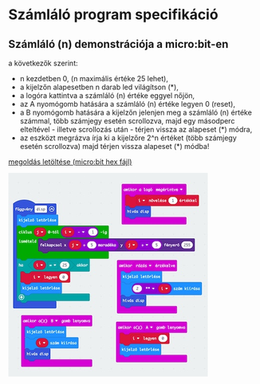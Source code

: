 # Számláló program specifikáció

## Számláló (n) demonstrációja a micro:bit-en

a következők szerint:

- n kezdetben 0, (n maximális értéke 25 lehet),
- a kijelzőn alapesetben n darab led világítson (*),
- a logóra kattintva a számláló (n) értéke eggyel nőjön,
- az A nyomógomb hatására a számláló (n) értéke legyen 0 (reset),
- a B nyomógomb hatására a kijelzőn jelenjen meg a számláló (n) értéke számmal, több számjegy esetén scrollozva, majd egy másodperc elteltével - illetve scrollozás után - térjen vissza az alapeset (*) módra,
- az eszközt megrázva írja ki a kijelzőre 2^n értéket (több számjegy esetén scrollozva) majd térjen vissza alapeset (*) módba!

[megoldás letöltése (micro:bit hex fájl)](mb/szamlalo.hex)

![...](mb/szamlalo.jpg)
